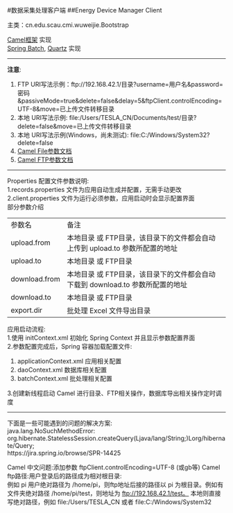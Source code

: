 #数据采集处理客户端
##Energy Device Manager Client

主类：cn.edu.scau.cmi.wuweijie.Bootstrap <br>

<a href="http://camel.apache.org">Camel框架</a> 实现 <br>
<a href="http://projects.spring.io/spring-batch/">Spring Batch</a>, 
<a href="http://www.quartz-scheduler.org">Quartz</a> 实现<br>

<hr>
<strong>注意</strong>: <br>
<ol>
	<li>FTP URI写法示例：ftp://192.168.42.1/目录?username=用户名&password=密码&passiveMode=true&delete=false&delay=5&ftpClient.controlEncoding=UTF-8&move=已上传文件转移目录 </li>
	<li>本地 URI写法示例: file:/Users/TESLA_CN/Documents/test/目录?delete=false&move=已上传文件转移目录 </li>
	<li>本地 URI写法示例(Windows，尚未测试): file:C:/Windows/System32?delete=false </li>
	<li><a href="http://camel.apache.org/file2.html">Camel File参数文档</a></li>
	<li><a href="http://camel.apache.org/ftp.html">Camel FTP参数文档</a></li>
</ol>
<hr>

Properties 配置文件参数说明: <br>
1.records.properties 文件为应用自动生成并配置，无需手动更改 <br>
2.client.properties 文件为运行必须参数，应用启动时会显示配置界面 <br>
部分参数介绍
<table>
	<tr>
		<td>参数名</td>
		<td>备注</td>
	</tr>
	<tr>
		<td>upload.from</td>
		<td>本地目录 或 FTP目录，该目录下的文件都会自动上传到 upload.to 参数所配置的地址 </td>
	</tr>
	<tr>
		<td>upload.to</td>
		<td>本地目录 或 FTP目录</td>
	</tr>
	<tr>
		<td>download.from</td>
		<td>本地目录 或 FTP目录，该目录下的文件都会自动下载到 download.to 参数所配置的地址</td>
	</tr>
	<tr>
		<td>download.to</td>
		<td>本地目录 或 FTP目录</td>
	</tr>
	<tr>
		<td>export.dir</td>
		<td>批处理 Excel 文件导出目录</td>
	</tr>
</table>

应用启动流程: <br>
1.使用 initContext.xml 初始化 Spring Context 并且显示参数配置界面 <br>
2.参数配置完成后，Spring 容器加载配置文件:
<ol>
	<li>applicationContext.xml 应用相关配置</li>
	<li>daoContext.xml 数据库相关配置</li>
	<li>batchContext.xml 批处理相关配置</li>
</ol>
3.创建新线程启动 Camel 进行目录、FTP相关操作，数据库导出相关操作定时调度 <br>

<hr>
下面是一些可能遇到的问题的解决方案: <br>
java.lang.NoSuchMethodError: org.hibernate.StatelessSession.createQuery(Ljava/lang/String;)Lorg/hibernate/Query; <br>
https://jira.spring.io/browse/SPR-14425

Camel 中文问题:添加参数 ftpClient.controlEncoding=UTF-8 (或gb等)
Camel ftp路径:用户登录后的路径成为相对根目录: <br>
	例如 pi 用户绝对路径为 /home/pi，则ftp地址后接的路径以 pi 为根目录。例如有文件夹绝对路径 /home/pi/test，则地址为 ftp://192.168.42.1/test。
	本地则直接写绝对路径，例如 file:/Users/TESLA_CN 或者 file:C:/Windows/System32